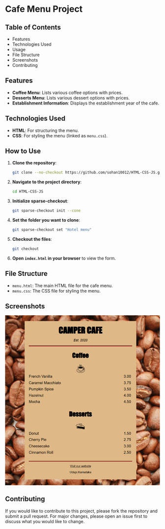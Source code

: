
# Cafe Menu Project

## Table of Contents

- Features
- Technologies Used
- Usage
- File Structure
- Screenshots
- Contributing

## Features

- **Coffee Menu**: Lists various coffee options with prices.
- **Desserts Menu**: Lists various dessert options with prices.
- **Establishment Information**: Displays the establishment year of the cafe.

## Technologies Used

- **HTML**: For structuring the menu.
- **CSS**: For styling the menu (linked as `menu.css`).

## How to Use

1. **Clone the repository**:
    ```bash
    git clone --no-checkout https://github.com/sohan10012/HTML-CSS-JS.git
    ```
2. **Navigate to the project directory**:
    ```bash
    cd HTML-CSS-JS
    ```
3. **Initialize sparse-checkout**:
    ```bash
    git sparse-checkout init --cone
    ```
4. **Set the folder you want to clone**:
    ```bash
    git sparse-checkout set "Hotel menu"
    ```
5. **Checkout the files**:
    ```bash
    git checkout
    ```
6. **Open `index.html` in your browser** to view the form.

## File Structure

- `menu.html`: The main HTML file for the cafe menu.
- `menu.css`: The CSS file for styling the menu.

## Screenshots

![Hotel Menu](img.png)

## Contributing

If you would like to contribute to this project, please fork the repository and submit a pull request. For major changes, please open an issue first to discuss what you would like to change.



